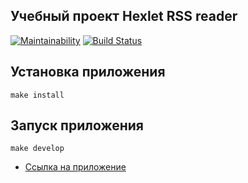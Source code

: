 ## Учебный проект Hexlet RSS reader


[![Maintainability](https://api.codeclimate.com/v1/badges/d916e75d84df1bc5f8d8/maintainability)](https://codeclimate.com/github/kornienko199004/project-lvl3-s282/maintainability)
[![Build Status](https://travis-ci.org/kornienko199004/project-lvl3-s282.svg?branch=master)](https://travis-ci.org/kornienko199004/project-lvl3-s282)


## Установка приложения

`make install`

## Запуск приложения

`make develop`

* [Ссылка на приложение](http://kornienko_rss.surge.sh/)